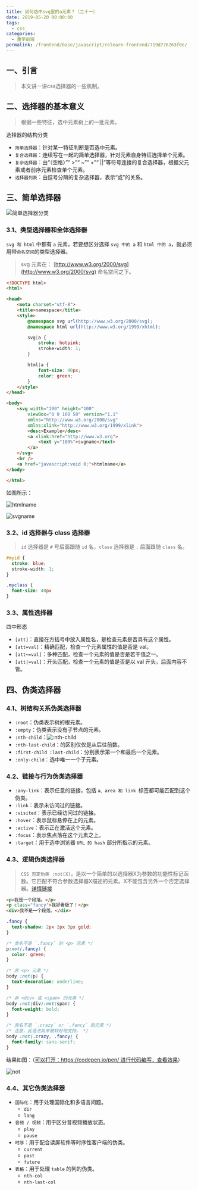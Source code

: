 ```yaml
---
title: 如何选中svg里的a元素？（二十一）
date: 2019-05-20 00:00:00
tags: 
  - css
categories: 
  - 重学前端
permalink: /frontend/base/javascript/relearn-frontend/719d776263f0e/
---
```


## 一、引言

> 本文讲一讲css选择器的一些机制。

## 二、选择器的基本意义

> 根据一些特征，选中元素树上的一批元素。

选择器的结构分类

- `简单选择器`：针对某一特征判断是否选中元素。
- `复合选择器`：连续写在一起的简单选择器，针对元素自身特征选择单个元素。
- `复杂选择器`：由“（空格）”“ &gt;”“ ~”“ +”“ ||”等符号连接的复合选择器，根据父元素或者前序元素检查单个元素。
- `选择器列表`：由逗号分隔的复杂选择器，表示“或”的关系。

## 三、简单选择器

![简单选择器分类](https://static001.geekbang.org/resource/image/4c/ce/4c9ac78870342dc802137ea9c848c0ce.png)

### 3.1、类型选择器和全体选择器

`svg 和 html` 中都有 `a` 元素，若要想区分选择 `svg 中的 a` 和 `html 中的 a`，就必须用带`命名空间`的类型选择器。

> svg 元素在： [http://www.w3.org/2000/svg](http://www.w3.org/2000/svg) 命名空间之下。

```html
<!DOCTYPE html>
<html>

<head>
    <meta charset="utf-8">
    <title>namespace</title>
    <style>
        @namespace svg url(http://www.w3.org/2000/svg);
        @namespace html url(http://www.w3.org/1999/xhtml);

        svg|a {
            stroke: hotpink;
            stroke-width: 1;
        }

        html|a {
            font-size: 40px;
            color: green;
        }
    </style>
</head>

<body>
    <svg width="100" height="100"
        viewBox="0 0 100 50" version="1.1"
        xmlns="http://www.w3.org/2000/svg"
        xmlns:xlink="http://www.w3.org/1999/xlink">
        <desc>Example</desc>
        <a xlink:href="http://www.w3.org">
            <text y="100%">svgname</text>
        </a>
    </svg>
    <br />
    <a href="javascript:void 0;">htmlname</a>
</body>

</html>
```

如图所示：

![htmlname](./img21/htmlname.png)

![svgname](./img21/svgname.png)

### 3.2、id 选择器与 class 选择器

> `id` 选择器是 `#` 号后面跟随 `id` 名，`class` 选择器是 `.` 后面跟随 `class` 名。

```css
#myid {
  stroke: blue;
  stroke-width: 1;
}

.myclass {
  font-size: 40px
}
```

### 3.3、属性选择器

四中形态

- `[att]`：直接在方括号中放入属性名，是检查元素是否具有这个属性。
- `[att=val]`：精确匹配，检查一个元素属性的值是否是 val。
- `[att~=val]`：多种匹配，检查一个元素的值是否是若干值之一。
- `[att|=val]`：开头匹配，检查一个元素的值是否是以 val 开头，后面内容不管。

## 四、伪类选择器

### 4.1、树结构关系伪类选择器

- `:root`：伪类表示树的根元素。
- `:empty`：伪类表示没有子节点的元素。
- `:nth-child`：![:nth-child](https://static001.geekbang.org/resource/image/1e/a9/1ebdba2978a22c13844d108318b271a9.png)
- `:nth-last-child`：的区别仅仅是从后往前数。
- `:first-child :last-child`：分别表示第一个和最后一个元素。
- `:only-child`：选中唯一一个子元素。

### 4.2、链接与行为伪类选择器

- `:any-link`：表示任意的链接，包括 `a、area 和 link `标签都可能匹配到这个伪类。
- `:link`：表示未访问过的链接。
- `:visited`：表示已经访问过的链接。
- `:hover`：表示鼠标悬停在上的元素。
- `:active`：表示正在激活这个元素。
- `:focus`：表示焦点落在这个元素之上。
- `:target`：用于选中浏览器 `URL 的 hash` 部分所指示的元素。

### 4.3、逻辑伪类选择器

> `CSS 否定伪类 :not(X)`，是以一个简单的以选择器X为参数的功能性标记函数。它匹配不符合参数选择器X描述的元素。X不能包含另外一个否定选择器。[详情链接](https://developer.mozilla.org/zh-CN/docs/Web/CSS/:not#HTML)

```html
<p>我是一个段落。</p>
<p class="fancy">我好看极了！</p>
<div>我不是一个段落。</div>
```

```css
.fancy {
  text-shadow: 2px 2px 3px gold;
}

/* 类名不是 `.fancy` 的 <p> 元素 */
p:not(.fancy) {
  color: green;
}

/* 非 <p> 元素 */
body :not(p) {
  text-decoration: underline;
}

/* 非 <div> 或 <span> 的元素 */
body :not(div):not(span) {
  font-weight: bold;
}

/* 类名不是 `.crazy` or `.fancy` 的元素 */
/* 注意，此语法尚未被较好地支持。 */
body :not(.crazy, .fancy) {
  font-family: sans-serif;
}
```

结果如图：（[可以打开：https://codepen.io/pen/ 进行代码编写，查看效果](https://codepen.io/pen/)）

![not](./img21/not.png)

### 4.4、其它伪类选择器

- `国际化`：用于处理国际化和多语言问题。
    + `dir`
    + `lang`
- `音频 / 视频`：用于区分音视频播放状态。
    + `play`
    + `pause`
- `时序`：用于配合读屏软件等时序性客户端的伪类。
    + `current`
    + `past`
    + `future`
- `表格`：用于处理 `table` 的列的伪类。
    + `nth-col`
    + `nth-last-col`
